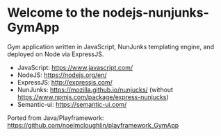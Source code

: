 Welcome to the nodejs-nunjunks-GymApp
======================================

Gym application written in JavaScript, NunJunks templating engine, and deployed on Node via ExpressJS.

* JavaScript: https://www.javascript.com/
* NodeJS: https://nodejs.org/en/
* ExpressJS: http://expressjs.com/
* NunJunks: https://mozilla.github.io/nunjucks/ (without https://www.npmjs.com/package/express-nunjucks)
* Semantic-ui: https://semantic-ui.com/

Ported from Java/Playframework: https://github.com/noelmcloughlin/playframework_GymApp

